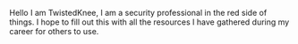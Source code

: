 Hello I am TwistedKnee, I am a security professional in the red side of things. I hope to fill out this with all the resources 
I have gathered during my career for others to use. 
